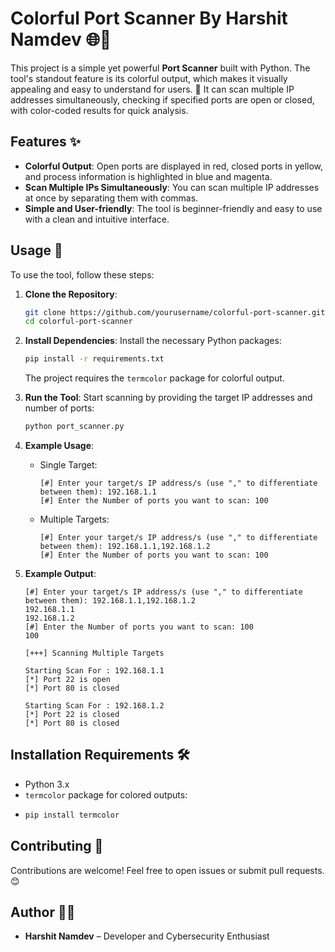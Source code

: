 # Colorful Port Scanner By Harshit Namdev 🌐🎨

This project is a simple yet powerful **Port Scanner** built with Python. The tool's standout feature is its colorful output, which makes it visually appealing and easy to understand for users. 🎉 It can scan multiple IP addresses simultaneously, checking if specified ports are open or closed, with color-coded results for quick analysis.

## Features ✨
- **Colorful Output**: Open ports are displayed in red, closed ports in yellow, and process information is highlighted in blue and magenta.
- **Scan Multiple IPs Simultaneously**: You can scan multiple IP addresses at once by separating them with commas.
- **Simple and User-friendly**: The tool is beginner-friendly and easy to use with a clean and intuitive interface.
  
## Usage 🚀
To use the tool, follow these steps:

1. **Clone the Repository**:
    ```bash
    git clone https://github.com/yourusername/colorful-port-scanner.git
    cd colorful-port-scanner
    ```

2. **Install Dependencies**:
    Install the necessary Python packages:
    ```bash
    pip install -r requirements.txt
    ```
    The project requires the `termcolor` package for colorful output.

3. **Run the Tool**:
    Start scanning by providing the target IP addresses and number of ports:
    ```bash
    python port_scanner.py
    ```

4. **Example Usage**:
    - Single Target:
        ```text
        [#] Enter your target/s IP address/s (use "," to differentiate between them): 192.168.1.1
        [#] Enter the Number of ports you want to scan: 100
        ```
    - Multiple Targets:
        ```text
        [#] Enter your target/s IP address/s (use "," to differentiate between them): 192.168.1.1,192.168.1.2
        [#] Enter the Number of ports you want to scan: 100
        ```

5. **Example Output**:
    ```text
    [#] Enter your target/s IP address/s (use "," to differentiate between them): 192.168.1.1,192.168.1.2
    192.168.1.1
    192.168.1.2
    [#] Enter the Number of ports you want to scan: 100
    100
    
    [+++] Scanning Multiple Targets
    
    Starting Scan For : 192.168.1.1
    [*] Port 22 is open
    [*] Port 80 is closed
    
    Starting Scan For : 192.168.1.2
    [*] Port 22 is closed
    [*] Port 80 is closed
    ```

## Installation Requirements 🛠️
- Python 3.x
- `termcolor` package for colored outputs:
- 
    ```bash
    pip install termcolor
    ```

## Contributing 🤝
Contributions are welcome! Feel free to open issues or submit pull requests. 😊



## Author 👨‍💻
- **Harshit Namdev** – Developer and Cybersecurity Enthusiast
